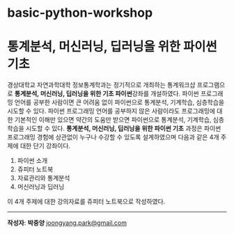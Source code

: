 # basic-python-workshop
# 통계분석, 머신러닝, 딥러닝을 위한 파이썬 기초

경상대학교 자연과학대학 정보통계학과는 정기적으로 개최하는 통계워크샵 프로그램으로 **통계분석, 머신러닝, 딥러닝을 위한 기초 파이썬**강좌를 개설하였다.
파이썬 프로그래밍 언어를 공부한 사람이면 큰 어려움 없이 파이썬으로 통계분석, 기계학습, 심층학습을 시도할 수 있다.
파이썬 프로그래밍 언어를 공부하지 않은 사람이라도 프로그래밍에 대한 기본적인 이해만 있으면 약간의 도움만 받으면 파이썬으로 통계분석, 기계학습, 심층학습을 시도할 수 있다.
**통계분석, 머신러닝, 딥러닝을 위한 파이썬 기초** 과정은 파이썬 프로그래밍 경험에 상관없이 누구나 수강할 수 있도록 설계하였으며 다음과 같은 4개 주제에 대한 단기 강좌이다.

1. 파이썬 소개
2. 쥬피터 노트북
3. 자료관리와 통계분석
4. 머신러닝과 딥러닝

이 4개 주제에 대한 강의자료를 쥬피터 노트북으로 작성하였다.

-------

**작성자**: **박중양** <joongyang.park@gmail.com>
